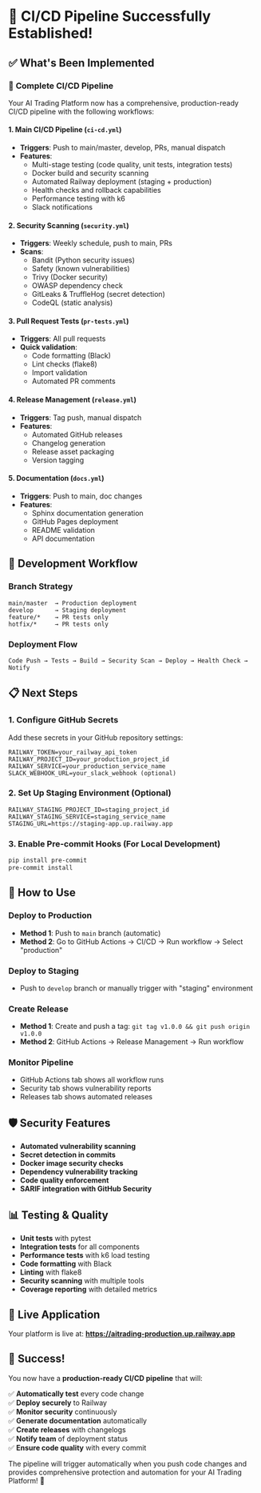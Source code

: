 # 🎉 CI/CD Pipeline Successfully Established!

## ✅ What's Been Implemented

### 🚀 **Complete CI/CD Pipeline**
Your AI Trading Platform now has a comprehensive, production-ready CI/CD pipeline with the following workflows:

#### 1. **Main CI/CD Pipeline** (`ci-cd.yml`)
- **Triggers**: Push to main/master, develop, PRs, manual dispatch
- **Features**:
  - Multi-stage testing (code quality, unit tests, integration tests)
  - Docker build and security scanning
  - Automated Railway deployment (staging + production)
  - Health checks and rollback capabilities
  - Performance testing with k6
  - Slack notifications

#### 2. **Security Scanning** (`security.yml`)
- **Triggers**: Weekly schedule, push to main, PRs
- **Scans**:
  - Bandit (Python security issues)
  - Safety (known vulnerabilities)
  - Trivy (Docker security)
  - OWASP dependency check
  - GitLeaks & TruffleHog (secret detection)
  - CodeQL (static analysis)

#### 3. **Pull Request Tests** (`pr-tests.yml`)
- **Triggers**: All pull requests
- **Quick validation**:
  - Code formatting (Black)
  - Lint checks (flake8)
  - Import validation
  - Automated PR comments

#### 4. **Release Management** (`release.yml`)
- **Triggers**: Tag push, manual dispatch
- **Features**:
  - Automated GitHub releases
  - Changelog generation
  - Release asset packaging
  - Version tagging

#### 5. **Documentation** (`docs.yml`)
- **Triggers**: Push to main, doc changes
- **Features**:
  - Sphinx documentation generation
  - GitHub Pages deployment
  - README validation
  - API documentation

## 🔧 **Development Workflow**

### Branch Strategy
```
main/master  → Production deployment
develop      → Staging deployment  
feature/*    → PR tests only
hotfix/*     → PR tests only
```

### Deployment Flow
```
Code Push → Tests → Build → Security Scan → Deploy → Health Check → Notify
```

## 📋 **Next Steps**

### 1. **Configure GitHub Secrets**
Add these secrets in your GitHub repository settings:
```
RAILWAY_TOKEN=your_railway_api_token
RAILWAY_PROJECT_ID=your_production_project_id
RAILWAY_SERVICE=your_production_service_name
SLACK_WEBHOOK_URL=your_slack_webhook (optional)
```

### 2. **Set Up Staging Environment** (Optional)
```
RAILWAY_STAGING_PROJECT_ID=staging_project_id
RAILWAY_STAGING_SERVICE=staging_service_name
STAGING_URL=https://staging-app.up.railway.app
```

### 3. **Enable Pre-commit Hooks** (For Local Development)
```bash
pip install pre-commit
pre-commit install
```

## 🎯 **How to Use**

### **Deploy to Production**
- **Method 1**: Push to `main` branch (automatic)
- **Method 2**: Go to GitHub Actions → CI/CD → Run workflow → Select "production"

### **Deploy to Staging**
- Push to `develop` branch or manually trigger with "staging" environment

### **Create Release**
- **Method 1**: Create and push a tag: `git tag v1.0.0 && git push origin v1.0.0`
- **Method 2**: GitHub Actions → Release Management → Run workflow

### **Monitor Pipeline**
- GitHub Actions tab shows all workflow runs
- Security tab shows vulnerability reports
- Releases tab shows automated releases

## 🛡️ **Security Features**

- **Automated vulnerability scanning**
- **Secret detection in commits**
- **Docker image security checks**
- **Dependency vulnerability tracking**
- **Code quality enforcement**
- **SARIF integration with GitHub Security**

## 📊 **Testing & Quality**

- **Unit tests** with pytest
- **Integration tests** for all components
- **Performance tests** with k6 load testing
- **Code formatting** with Black
- **Linting** with flake8
- **Security scanning** with multiple tools
- **Coverage reporting** with detailed metrics

## 🔗 **Live Application**

Your platform is live at: **https://aitrading-production.up.railway.app**

## 🎉 **Success!**

You now have a **production-ready CI/CD pipeline** that will:

✅ **Automatically test** every code change  
✅ **Deploy securely** to Railway  
✅ **Monitor security** continuously  
✅ **Generate documentation** automatically  
✅ **Create releases** with changelogs  
✅ **Notify team** of deployment status  
✅ **Ensure code quality** with every commit  

The pipeline will trigger automatically when you push code changes and provides comprehensive protection and automation for your AI Trading Platform! 🚀
